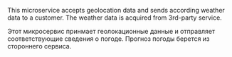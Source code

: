 This microservice accepts geolocation data and sends according weather data to a customer. The weather data is acquired from 3rd-party service.

Этот микросервис принмает геолокационные данные и отправляет соответствующие сведения о погоде. Прогноз погоды берется из стороннего сервиса.